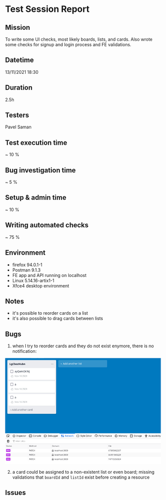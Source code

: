 # Test Session Report

## __Mission__

To write some UI checks, most likely boards, lists, and cards.
Also wrote some checks for signup and login process and FE validations.

## __Datetime__

13/11/2021 18:30

## __Duration__

2.5h

## __Testers__

Pavel Saman

## __Test execution time__

~ 10 %

## __Bug investigation time__

~ 5 %

## __Setup & admin time__

~ 10 %

## __Writing automated checks__

~ 75 %

## __Environment__

- firefox 94.0.1-1
- Postman 9.1.3
- FE app and API running on localhost
- Linux 5.14.16-artix1-1
- Xfce4 desktop environment

## __Notes__

- it's possible to reorder cards on a list
- it's also possible to drag cards between lists

## __Bugs__

1. when I try to reorder cards and they do not exist enymore, there is no notification:

![image](./screenshots/2021-11-13_19-16.png)

2. a card could be assigned to a non-existent list or even board; missing validations that `boardId` and `listId` exist before creating a resource

## __Issues__
